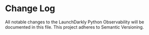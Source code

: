 # Change Log

All notable changes to the LaunchDarkly Python Observability will be documented in this file. This project adheres to Semantic Versioning.
